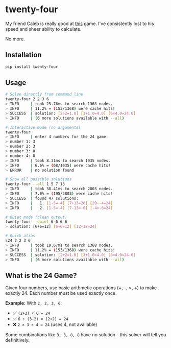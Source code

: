 # twenty-four

My friend Caleb is really good at [this](https://en.wikipedia.org/wiki/24_(puzzle)) game. I've consistently lost to his speed and sheer ability to calculate.

No more.

## Installation

```bash
pip install twenty-four
```

## Usage

```bash
# Solve directly from command line
twenty-four 2 2 3 6
> INFO     | took 25.76ms to search 1368 nodes.
> INFO     | 11.2% = (153/1368) were cache hits!
> SUCCESS  | solution: [2÷2=1.0] [3+1.0=4.0] [6×4.0=24.0] 
> INFO     | (6 more solutions available with --all)

# Interactive mode (no arguments)
twenty-four
> INFO     | enter 4 numbers for the 24 game:
> number 1: 3
> number 2: 3
> number 3: 8
> number 4: 8
> INFO     | took 8.31ms to search 1035 nodes.
> INFO     | 6.6% = (68/1035) were cache hits!
> ERROR    | no solution found

# Show all possible solutions
twenty-four --all 1 5 7 13
> INFO     | took 38.41ms to search 2803 nodes.
> INFO     | 7.0% = (195/2803) were cache hits!
> SUCCESS  | found 47 solutions:
> INFO     |   1. [1-5=-4] [7+13=20] [20--4=24] 
> INFO     |   2. [1-5=-4] [7-13=-6] [-4×-6=24]

# Quiet mode (clean output)
twenty-four --quiet 6 6 6 6  
> solution: [6+6=12] [6+6=12] [12+12=24]

# Quick alias
s24 2 2 3 6
> INFO     | took 19.67ms to search 1368 nodes.
> INFO     | 11.2% = (153/1368) were cache hits!
> SUCCESS  | solution: [2÷2=1.0] [3+1.0=4.0] [6×4.0=24.0] 
> INFO     | (6 more solutions available with --all)
```

## What is the 24 Game?

Given four numbers, use basic arithmetic operations (+, -, ×, ÷) to make exactly 24. Each number must be used exactly once.

**Example:** With `2, 2, 3, 6`:
- ✅ `(2+2) × 6 = 24`  
- ✅ `6 ÷ (3-2) × (2+2) = 24`
- ❌ `2 × 3 × 4 = 24` (uses 4, not available)

Some combinations like `3, 3, 8, 8` have no solution - this solver will tell you definitively.
